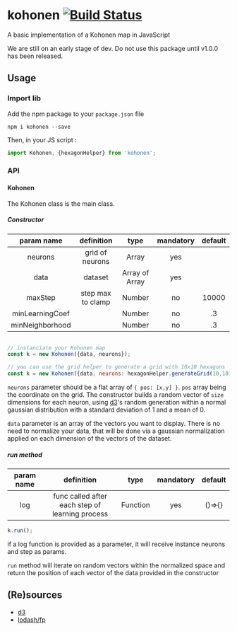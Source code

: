 # kohonen [![Build Status](https://travis-ci.org/seracio/kohonen.svg?branch=master)](https://travis-ci.org/seracio/kohonen)
A basic implementation of a Kohonen map in JavaScript

We are still on an early stage of dev. Do not use this package until v1.0.0 has been released.

## Usage


### Import lib

Add the npm package to your `package.json` file

```
npm i kohonen --save
```

Then, in your JS script :

```javascript
import Kohonen, {hexagonHelper} from 'kohonen';
```

### API

#### Kohonen

The Kohonen class is the main class.

##### Constructor

|  param name      | definition       | type             | mandatory        | default          |
|:----------------:|:----------------:|:----------------:|:----------------:|:----------------:|
|    neurons       |  grid of neurons |   Array          |       yes        |                  |
|    data          |  dataset         |   Array of Array |       yes        |                  |
|    maxStep       | step max to clamp|   Number         |       no         |     10000        |
| minLearningCoef  |                  |   Number         |       no         |      .3          |
| minNeighborhood  |                  |   Number         |       no         |      .3          |

```javascript

// instanciate your Kohonen map
const k = new Kohonen({data, neurons});

// you can use the grid helper to generate a grid with 10x10 hexagons
const k = new Kohonen({data, neurons: hexagonHelper.generateGrid(10,10)});
```

`neurons` parameter should be a flat array of `{ pos: [x,y] }`. `pos` array being the coordinate on the grid.
The constructor builds a random vector of `size` dimensions for each neuron, using [d3]'s random generation within a
normal gaussian distribution with a standard deviation of 1 and a mean of 0.

`data` parameter is an array of the vectors you want to display. There is no need to normalize your data, that will
 be done via a gaussian normalization applied on each dimension of the vectors of the dataset.

##### run method

|  param name      | definition                                       | type             | mandatory        | default          |
|:----------------:|:------------------------------------------------:|:----------------:|:----------------:|:----------------:|
|    log           |  func called after each step of learning process |   Function       |       yes        |  ()=>{}          |


```javascript
k.run();
```

if a log function is provided as a parameter, it will receive instance neurons and step as params.

`run` method will iterate on random vectors within the normalized space and return the position of each vector of the
data provided in the constructor

## (Re)sources

* [d3]
* [lodash/fp]

[d3]: https://d3js.org
[lodash/fp]: https://github.com/lodash/lodash/wiki/FP-Guide
[ml-pca]: https://github.com/mljs/pca
